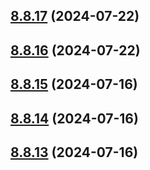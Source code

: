 ## [8.8.17](https://github.com/msobiecki/eslint-config/compare/v8.8.16...v8.8.17) (2024-07-22)



## [8.8.16](https://github.com/msobiecki/eslint-config/compare/v8.8.15...v8.8.16) (2024-07-22)



## [8.8.15](https://github.com/msobiecki/eslint-config/compare/v8.8.14...v8.8.15) (2024-07-16)



## [8.8.14](https://github.com/msobiecki/eslint-config/compare/v8.8.13...v8.8.14) (2024-07-16)



## [8.8.13](https://github.com/msobiecki/eslint-config/compare/v8.8.12...v8.8.13) (2024-07-16)



